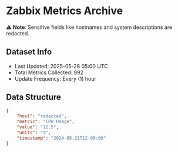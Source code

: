 # Zabbix Metrics Archive

⚠️ **Note**: Sensitive fields like hostnames and system descriptions are redacted.

## Dataset Info
- Last Updated: 2025-05-28 05:00 UTC
- Total Metrics Collected: 992
- Update Frequency: Every (1) hour

## Data Structure
```json
{
    "host": "redacted",
    "metric": "CPU Usage",
    "value": "12.5",
    "units": "%",
    "timestamp": "2024-05-21T12:00:00"
}
```
